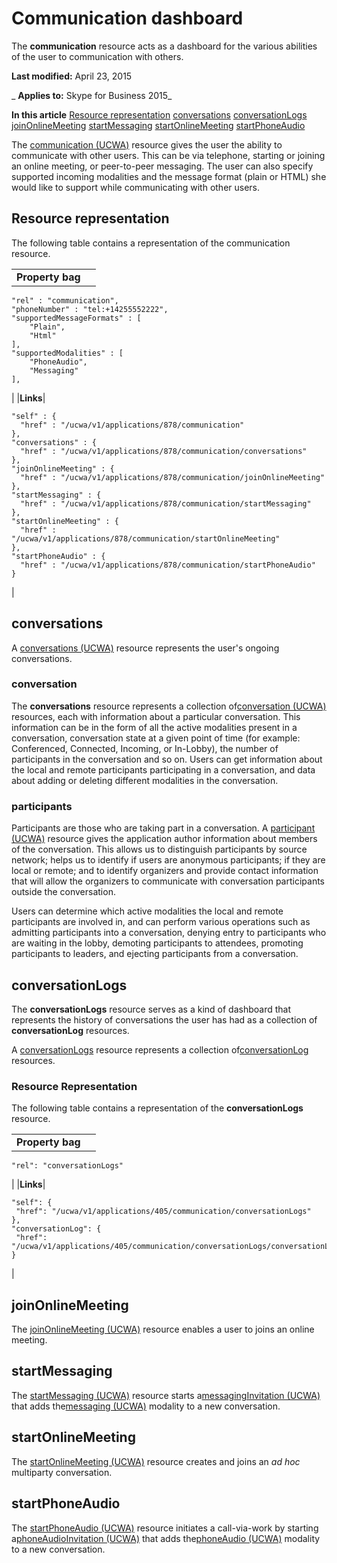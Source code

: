 
# Communication dashboard
The  **communication** resource acts as a dashboard for the various abilities of the user to communication with others.

 **Last modified:** April 23, 2015

 _ **Applies to:** Skype for Business 2015_

 **In this article**
[Resource representation](#sectionSection0)
[conversations](#sectionSection1)
[conversationLogs](#sectionSection2)
[joinOnlineMeeting](#sectionSection3)
[startMessaging](#sectionSection4)
[startOnlineMeeting](#sectionSection5)
[startPhoneAudio](#sectionSection6)


The [communication (UCWA)](communication_ref.md) resource gives the user the ability to communicate with other users. This can be via telephone, starting or joining an online meeting, or peer-to-peer messaging. The user can also specify supported incoming modalities and the message format (plain or HTML) she would like to support while communicating with other users.

## Resource representation
<a name="sectionSection0"> </a>

The following table contains a representation of the communication resource.


|||
|:-----|:-----|
|**Property bag**|
```
"rel" : "communication",
"phoneNumber" : "tel:+14255552222",
"supportedMessageFormats" : [
    "Plain",
    "Html"
],
"supportedModalities" : [
    "PhoneAudio",
    "Messaging"
],
```

|
|**Links**|
```
"self" : {
  "href" : "/ucwa/v1/applications/878/communication"
},
"conversations" : {
  "href" : "/ucwa/v1/applications/878/communication/conversations"
},
"joinOnlineMeeting" : {
  "href" : "/ucwa/v1/applications/878/communication/joinOnlineMeeting"
},
"startMessaging" : {
  "href" : "/ucwa/v1/applications/878/communication/startMessaging"
},
"startOnlineMeeting" : {
  "href" : "/ucwa/v1/applications/878/communication/startOnlineMeeting"
},
"startPhoneAudio" : {
  "href" : "/ucwa/v1/applications/878/communication/startPhoneAudio"
}
```

|

## conversations
<a name="sectionSection1"> </a>

A [conversations (UCWA)](conversations_ref.md) resource represents the user's ongoing conversations.


### conversation

The  **conversations** resource represents a collection of[conversation (UCWA)](conversation_ref.md) resources, each with information about a particular conversation. This information can be in the form of all the active modalities present in a conversation, conversation state at a given point of time (for example: Conferenced, Connected, Incoming, or In-Lobby), the number of participants in the conversation and so on. Users can get information about the local and remote participants participating in a conversation, and data about adding or deleting different modalities in the conversation.


### participants

Participants are those who are taking part in a conversation. A [participant (UCWA)](participant_ref.md) resource gives the application author information about members of the conversation. This allows us to distinguish participants by source network; helps us to identify if users are anonymous participants; if they are local or remote; and to identify organizers and provide contact information that will allow the organizers to communicate with conversation participants outside the conversation.

Users can determine which active modalities the local and remote participants are involved in, and can perform various operations such as admitting participants into a conversation, denying entry to participants who are waiting in the lobby, demoting participants to attendees, promoting participants to leaders, and ejecting participants from a conversation.


## conversationLogs
<a name="sectionSection2"> </a>

The  **conversationLogs** resource serves as a kind of dashboard that represents the history of conversations the user has had as a collection of **conversationLog** resources.

A [conversationLogs](conversationLogs_ref.md) resource represents a collection of[conversationLog](conversationLog_ref.md) resources.


### Resource Representation

The following table contains a representation of the  **conversationLogs** resource.


|||
|:-----|:-----|
|**Property bag**|
```
"rel": "conversationLogs"
```

|
|**Links**|
```
"self": {
 "href": "/ucwa/v1/applications/405/communication/conversationLogs"
},
"conversationLog": {
 "href": "/ucwa/v1/applications/405/communication/conversationLogs/conversationLog"
}
```

|

## joinOnlineMeeting
<a name="sectionSection3"> </a>

The [joinOnlineMeeting (UCWA)](joinOnlineMeeting_ref.md) resource enables a user to joins an online meeting.


## startMessaging
<a name="sectionSection4"> </a>

The [startMessaging (UCWA)](startMessaging_ref.md) resource starts a[messagingInvitation (UCWA)](messagingInvitation_ref.md) that adds the[messaging (UCWA)](messaging_ref.md) modality to a new conversation.


## startOnlineMeeting
<a name="sectionSection5"> </a>

The [startOnlineMeeting (UCWA)](startOnlineMeeting_ref.md) resource creates and joins an _ad hoc_ multiparty conversation.


## startPhoneAudio
<a name="sectionSection6"> </a>

The [startPhoneAudio (UCWA)](startPhoneAudio_ref.md) resource initiates a call-via-work by starting a[phoneAudioInvitation (UCWA)](phoneAudioInvitation_ref.md) that adds the[phoneAudio (UCWA)](phoneAudio_ref.md) modality to a new conversation.

